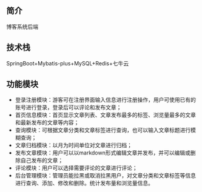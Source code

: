 ## 简介

博客系统后端

## 技术栈

SpringBoot+Mybatis-plus+MySQL+Redis+七牛云

## 功能模块

- 登录注册模块：游客可在注册界面输入信息进行注册操作，用户可使用已有的账号进行登录，登录后可以评论和发布文章；                                 
- 首页信息模块：首页显示文章列表、文章发布最多的标签、浏览量最多的文章和最新发布的文章等内容；
- 查询模块：可根据文章分类和文章标签进行查询，也可以输入文章标题进行模糊查询；
- 文章归档模块：以月为时间单位对文章进行归档；
- 发布文章模块：用户可以以markdown形式编辑文章并发布，并可以编辑或删除自己发布的文章；
- 评论模块：用户可以选择需要评论的文章进行评论；
- 后台管理模块：管理员能拉黑或取消拉黑用户，对文章分类和文章标签等信息进行查询、添加、修改和删除。统计发布量和浏览量信息。
